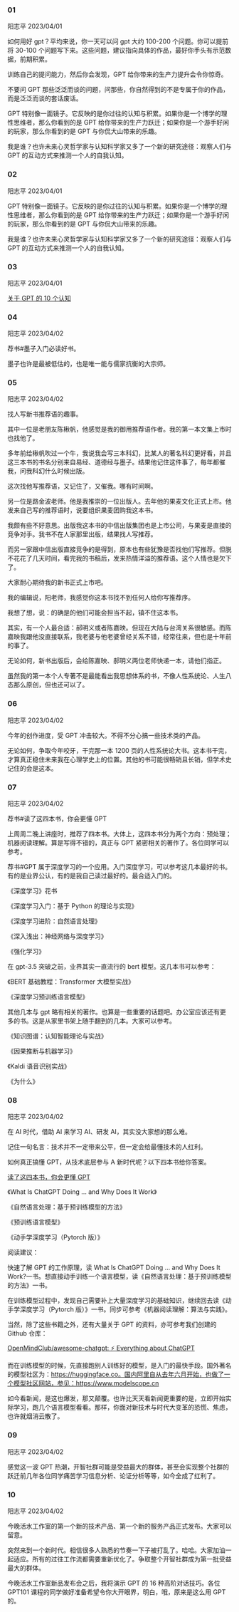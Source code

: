 ### 01

阳志平 2023/04/01

如何用好 gpt？平均来说，你一天可以问 gpt 大约 100-200 个问题。你可以提前将 30-100 个问题写下来。这些问题，建议指向具体的作品，最好你手头有示范数据，前期积累。

训练自己的提问能力，然后你会发现，GPT 给你带来的生产力提升会令你惊奇。

不要问 GPT 那些泛泛而谈的问题，问那些，你自然得到的不是专属于你的作品，而是泛泛而谈的套话废话。

GPT 特别像一面镜子。它反映的是你过往的认知与积累。如果你是一个博学的理性思维者，那么你看到的是 GPT 给你带来的生产力跃迁；如果你是一个游手好闲的玩家，那么你看到的是 GPT 与你侃大山带来的乐趣。

我是谁？也许未来心灵哲学家与认知科学家又多了一个新的研究途径：观察人们与 GPT 的互动方式来推测一个人的自我认知。

### 02

阳志平 2023/04/01

GPT 特别像一面镜子。它反映的是你过往的认知与积累。如果你是一个博学的理性思维者，那么你看到的是 GPT 给你带来的生产力跃迁；如果你是一个游手好闲的玩家，那么你看到的是 GPT 与你侃大山带来的乐趣。

我是谁？也许未来心灵哲学家与认知科学家又多了一个新的研究途径：观察人们与 GPT 的互动方式来推测一个人的自我认知。

### 03

阳志平 2023/04/01

[关于 GPT 的 10 个认知](https://mp.weixin.qq.com/s/7u_a6um7goMVz_BvN-I73Q)

### 04

阳志平 2023/04/02

荐书#墨子入门必读好书。

墨子也许是最被低估的，也是唯一能与儒家抗衡的大宗师。

### 05

阳志平 2023/04/02

找人写新书推荐语的趣事。

其中一位是老朋友陈楸帆，他感觉是我的御用推荐语作者。我的第一本文集上市时也找他了。

多年前给楸帆吹过一个牛，我说我会写三本科幻，比某人的著名科幻更好看，并且这三本书的书名分别来自易经、道德经与墨子。结果他记住这件事了，每年都催我，问我科幻什么时候出版。

这次找他写推荐语，又记住了，又催我。哪有时间啊。

另一位是路金波老师。他是我推崇的一位出版人。去年他的果麦文化正式上市。他发来自己写的推荐语时，说要组织果麦团购我这本书。

我颇有些不好意思。出版我这本书的中信出版集团也是上市公司，与果麦是直接的竞争对手。我书不在人家那里出版，结果找人写推荐。

而另一家跟中信出版直接竞争的是得到，原本也有些犹豫是否找他们写推荐。但脱不花花了几天时间，看完我的书稿后，发来热情洋溢的推荐语。这个人情也是欠下了。

大家耐心期待我的新书正式上市吧。

我的编辑说，阳老师，我感觉你这本书找不到任何人给你写推荐序。

我想了想，说：的确是的他们可能会担当不起，镇不住这本书。

其实，有一个人最合适：郝明义或者陈嘉映。但现在大陆与台湾关系很敏感。而陈嘉映我跟他没直接联系，我老婆与他老婆曾经关系不错，经常往来，但也是十年前的事了。

无论如何，新书出版后，会给陈嘉映、郝明义两位老师快递一本，请他们指正。

虽然我的第一本个人专著不是最能看出我思想体系的书，不像人性系统论、人生八态那么原创，但也还可以了。

### 06

阳志平 2023/04/02

今年的创作进度，受 GPT 冲击较大。不得不分心搞一些技术类的产品。

无论如何，争取今年咬牙，干完那一本 1200 页的人性系统论大书。这本书干完，才算真正稳住未来我在心理学史上的位置。其他的书可能很畅销且长销，但学术史记住的会是这本。

### 07

阳志平 2023/04/02

荐书#读了这四本书，你会更懂 GPT

上周周二晚上讲座时，推荐了四本书。大体上，这四本书分为两个方向：预处理；机器阅读理解。算是写得不错的，真正与 GPT 紧密相关的著作了。各位同学可以参考。

荐书#GPT 属于深度学习的一个应用。入门深度学习，可以参考这几本最好的书。有的是业界公认，有的是我自己读过最好的。最合适入门的。

《深度学习》花书

《深度学习入门：基于 Python 的理论与实现》

《深度学习进阶：自然语言处理》

《深入浅出：神经网络与深度学习》

《强化学习》

在 gpt-3.5 突破之前，业界其实一直流行的 bert 模型。这几本书可以参考：

《BERT 基础教程：Transformer 大模型实战》

《深度学习预训练语言模型》

其他几本与 gpt 略有相关的著作。也算是一些重要的话题吧。办公室应该还有更多的书。这是从家里书架上随手翻到的几本。大家可以参考。

《知识图谱：认知智能理论与实战》

《因果推断与机器学习》

《Kaldi 语音识别实战》

《为什么》

### 08

阳志平 2023/04/02

在 AI 时代，借助 AI 来学习 AI、研发 AI，其实没大家想的那么难。

记住一句名言：技术并不一定带来公平，但一定会给最懂技术的人红利。

如何真正搞懂 GPT，从技术底层参与 A 新时代呢？以下四本书给你答案。

[读了这四本书，你会更懂 GPT](https://mp.weixin.qq.com/s/zmDwGXIlg4SiL3ej-NT8vw)

《What Is ChatGPT Doing … and Why Does It Work》

《自然语言处理：基于预训练模型的方法》

《预训练语言模型》

《动手学深度学习（Pytorch 版）》

阅读建议：

快速了解 GPT 的工作原理，读 What Is ChatGPT Doing … and Why Does It Work?一书。想直接动手训练一个语言模型，读《自然语言处理：基于预训练模型的方法》一书。

在训练模型过程中，发现自己需要补上大量深度学习的基础知识，继续回去读《动手学深度学习（Pytorch 版）》一书。同步可参考《机器阅读理解：算法与实践》。

当然，除了这些书籍之外，还有大量关于 GPT 的资料，亦可参考我们创建的 Github 仓库：

[OpenMindClub/awesome-chatgpt: ⚡ Everything about ChatGPT](https://github.com/OpenMindClub/awesome-chatgpt)

而在训练模型的时候，先直接跑别人训练好的模型，是入门的最快手段。国外著名的模型社区为：https://huggingface.co。国内阿里自从去年六月开始，也做了一个模型社区网站，参见：https://www.modelscope.cn

如今看新闻，是这也爆发，那又颠覆。也许比天天看新闻更重要的是，立即开始实际学习，跑几个语言模型看看。那样，你面对新技术与时代大变革的恐慌、焦虑，也许就烟消云散了。

### 09

阳志平 2023/04/02

感觉这一波 GPT 热潮，开智社群可能是受益最大的群体，甚至会实现整个社群的跃迁前几年各位同学痛苦学习信息分析、论证分析等等，如今全成了红利了。

### 10

阳志平 2023/04/02

今晚活水工作室的第一个新的技术产品、第一个新的服务产品正式发布。大家可以留意。

突然来到一个新时代。相信很多人熟悉的节奏一下子被打乱了。哈哈。大家加油一起适应。所有的过往工作流都需要重新优化了。争取整个开智社群成为第一批受益最大的群体。

今晚活水工作室新品发布会之后，我将演示 GPT 的 16 种高阶对话技巧。各位 GPT101 课程的同学做好准备希望令你大开眼界，明白，哦，原来是这么用 GPT 的。










